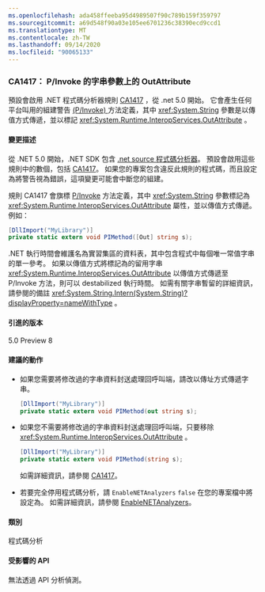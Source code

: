 ```yaml
---
ms.openlocfilehash: ada458ffeeba95d4989507f90c789b159f359797
ms.sourcegitcommit: a69d548f90a03e105ee6701236c38390ecd9ccd1
ms.translationtype: MT
ms.contentlocale: zh-TW
ms.lasthandoff: 09/14/2020
ms.locfileid: "90065133"
---
```

### <a name="ca1417-outattribute-on-string-parameter-for-pinvoke"></a>CA1417： P/Invoke 的字串參數上的 OutAttribute

預設會啟用 .NET 程式碼分析器規則 [CA1417](/visualstudio/code-quality/ca1417) ，從 .net 5.0 開始。 它會產生任何平台叫用的組建警告 [ (P/Invoke) ](../../../../docs/standard/native-interop/pinvoke.md) 方法定義，其中 <xref:System.String> 參數是以傳值方式傳遞，並以標記 <xref:System.Runtime.InteropServices.OutAttribute> 。

#### <a name="change-description"></a>變更描述

從 .NET 5.0 開始，.NET SDK 包含 [.net source 程式碼分析器](../../../../docs/fundamentals/productivity/code-analysis.md)。 預設會啟用這些規則中的數個，包括 [CA1417](/visualstudio/code-quality/ca1417)。 如果您的專案包含違反此規則的程式碼，而且設定為將警告視為錯誤，這項變更可能會中斷您的組建。

規則 CA1417 會旗標 [P/Invoke](../../../../docs/standard/native-interop/pinvoke.md) 方法定義，其中 <xref:System.String> 參數標記為 <xref:System.Runtime.InteropServices.OutAttribute> 屬性，並以傳值方式傳遞。 例如：

```csharp
[DllImport("MyLibrary")]
private static extern void PIMethod([Out] string s);
```

.NET 執行時間會維護名為實習集區的資料表，其中包含程式中每個唯一常值字串的單一參考。 如果以傳值方式將標記為的留用字串 <xref:System.Runtime.InteropServices.OutAttribute> 以傳值方式傳遞至 P/Invoke 方法，則可以 destabilized 執行時間。 如需有關字串暫留的詳細資訊，請參閱的備註 <xref:System.String.Intern(System.String)?displayProperty=nameWithType> 。

#### <a name="version-introduced"></a>引進的版本

5.0 Preview 8

#### <a name="recommended-action"></a>建議的動作

- 如果您需要將修改過的字串資料封送處理回呼叫端，請改以傳址方式傳遞字串。

  ```csharp
  [DllImport("MyLibrary")]
  private static extern void PIMethod(out string s);
  ```

- 如果您不需要將修改過的字串資料封送處理回呼叫端，只要移除 <xref:System.Runtime.InteropServices.OutAttribute> 。

  ```csharp
  [DllImport("MyLibrary")]
  private static extern void PIMethod(string s);
  ```

  如需詳細資訊，請參閱 [CA1417](/visualstudio/code-quality/ca1417)。

- 若要完全停用程式碼分析，請 `EnableNETAnalyzers` `false` 在您的專案檔中將設定為。 如需詳細資訊，請參閱 [EnableNETAnalyzers](../../../../docs/core/project-sdk/msbuild-props.md#enablenetanalyzers)。

#### <a name="category"></a>類別

程式碼分析

#### <a name="affected-apis"></a>受影響的 API

無法透過 API 分析偵測。

<!--

#### Affected APIs

Not detectable via API analysis.

-->
